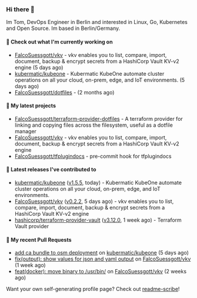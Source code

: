 ### Hi there 👋

Im Tom, DevOps Engineer in Berlin and interested in Linux, Go, Kubernetes and Open Source.
Im based in Berlin/Germany.

#### 👷 Check out what I'm currently working on

- [FalcoSuessgott/vkv](https://github.com/FalcoSuessgott/vkv) - vkv enables you to list, compare, import, document, backup &amp; encrypt secrets from a HashiCorp Vault KV-v2 engine (5 days ago)
- [kubermatic/kubeone](https://github.com/kubermatic/kubeone) - Kubermatic KubeOne automate cluster operations on all your cloud, on-prem, edge, and IoT environments.   (5 days ago)
- [FalcoSuessgott/dotfiles](https://github.com/FalcoSuessgott/dotfiles) -  (2 months ago)

#### 🌱 My latest projects

- [FalcoSuessgott/terraform-provider-dotfiles](https://github.com/FalcoSuessgott/terraform-provider-dotfiles) - A terraform provider for linking and copying files across the filesystem, useful as a dotfile manager
- [FalcoSuessgott/vkv](https://github.com/FalcoSuessgott/vkv) - vkv enables you to list, compare, import, document, backup &amp; encrypt secrets from a HashiCorp Vault KV-v2 engine
- [FalcoSuessgott/tfplugindocs](https://github.com/FalcoSuessgott/tfplugindocs) - pre-commit hook for tfplugindocs

#### 🔭 Latest releases I've contributed to

- [kubermatic/kubeone](https://github.com/kubermatic/kubeone) ([v1.5.5](https://github.com/kubermatic/kubeone/releases/tag/v1.5.5), today) - Kubermatic KubeOne automate cluster operations on all your cloud, on-prem, edge, and IoT environments.  
- [FalcoSuessgott/vkv](https://github.com/FalcoSuessgott/vkv) ([v0.2.2](https://github.com/FalcoSuessgott/vkv/releases/tag/v0.2.2), 5 days ago) - vkv enables you to list, compare, import, document, backup &amp; encrypt secrets from a HashiCorp Vault KV-v2 engine
- [hashicorp/terraform-provider-vault](https://github.com/hashicorp/terraform-provider-vault) ([v3.12.0](https://github.com/hashicorp/terraform-provider-vault/releases/tag/v3.12.0), 1 week ago) - Terraform Vault provider

#### 🔨 My recent Pull Requests

- [add ca bundle to osm deployment](https://github.com/kubermatic/kubeone/pull/2588) on [kubermatic/kubeone](https://github.com/kubermatic/kubeone) (5 days ago)
- [fix(output): show values for json and yaml output](https://github.com/FalcoSuessgott/vkv/pull/119) on [FalcoSuessgott/vkv](https://github.com/FalcoSuessgott/vkv) (1 week ago)
- [feat(docker): move binary to /usr/bin/](https://github.com/FalcoSuessgott/vkv/pull/117) on [FalcoSuessgott/vkv](https://github.com/FalcoSuessgott/vkv) (2 weeks ago)

Want your own self-generating profile page? Check out [readme-scribe](https://github.com/muesli/readme-scribe)!